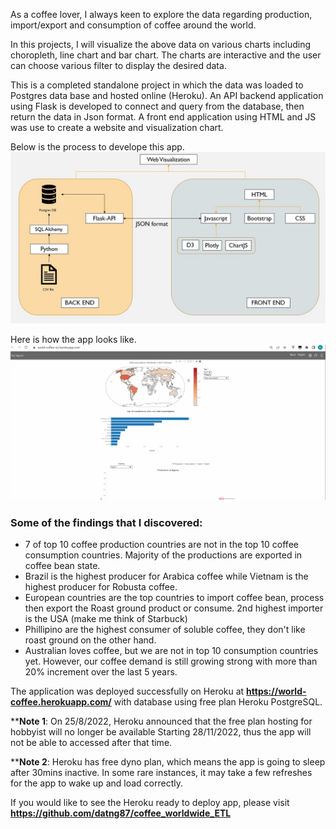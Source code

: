 As a coffee lover, I always keen to explore the data regarding production, import/export and consumption of coffee around the world.

In this projects, I will visualize the above data on various charts including choropleth, line chart and bar chart. The charts are interactive and the user can choose various filter to display the desired data.

This is a completed standalone project in which the data was loaded to Postgres data base and hosted online (Heroku). An API backend application using Flask is developed to connect and query from the database, then return the data in Json format. A front end application using HTML and JS was use to create a website and visualization chart.

Below is the process to develope this app.
![alt text](images/process.jpg)

Here is how the app looks like.
![alt text](images/project2.gif)

### Some of the findings that I discovered:
- 7 of top 10 coffee production countries are not in the top 10 coffee consumption countries. Majority of the productions are exported in coffee bean state. 
- Brazil is the highest producer for Arabica coffee while Vietnam is the highest producer for Robusta coffee.
- European countries are the top countries to import coffee bean, process then export the Roast ground product or consume. 2nd highest importer is the USA (make me think of Starbuck)
- Phillipino are the highest consumer of soluble coffee, they don't like roast ground on the other hand.
- Australian loves coffee, but we are not in top 10 consumption countries yet. However, our coffee demand is still growing strong with more than 20% increment over the last 5 years.

The application was deployed successfully on Heroku at **https://world-coffee.herokuapp.com/** with database using free plan Heroku PostgreSQL. 

****Note 1**: On 25/8/2022, Heroku announced that the free plan hosting for hobbyist will no longer be available Starting 28/11/2022, thus the app will not be able to accessed after that time.

****Note 2**: Heroku has free dyno plan, which means the app is going to sleep after 30mins inactive. In some rare instances, it may take a few refreshes for the app to wake up and load correctly.

If you would like to see the Heroku ready to deploy app, please visit **https://github.com/datng87/coffee_worldwide_ETL**
